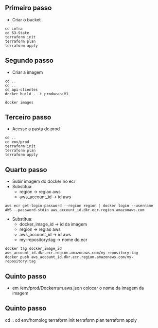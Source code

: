 ## Primeiro passo 
- Criar o bucket 
```
cd infra
cd S3-State
terraform init
terraform plan 
terraform apply 
```

## Segundo passo 
- Criar a imagem 
```
cd .. 
cd ..
cd api-clientes 
docker build . -t producao:V1
```
```
docker images
```

## Terceiro passo
- Acesse a pasta de prod
```
cd .. 
cd env/prod
terraform init
terraform plan 
terraform apply 
```

## Quarto passo
- Subir imagem do docker no ecr
- Substitua: 
  - region -> regiao aws
  - aws_account_id -> id aws
```
aws ecr get-login-password --region region | docker login --username AWS --password-stdin aws_account_id.dkr.ecr.region.amazonaws.com
```
- Substitua: 
  - docker_image_id -> id da imagem
  - region -> regiao aws
  - aws_account_id -> id aws
  - my-repository:tag -> nome do ecr 
```
docker tag docker_image_id aws_account_id.dkr.ecr.region.amazonaws.com/my-repository:tag
docker push aws_account_id.dkr.ecr.region.amazonaws.com/my-repository:tag
```

## Quinto passo
- em /env/prod/Dockerrum.aws.json colocar o nome da imagem da imagem 

## Quinto passo
cd .. 
cd env/homolog
terraform init
terraform plan 
terraform apply 
```